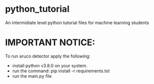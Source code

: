 # python_tutorial
An intermidiate level python tutorial files for machine learning students
# IMPORTANT NOTICE:
To run aruco detector apply the following:
- install python v3.8.0 on your system.
- run the command: pip install -r requirements.txt
- run the main.py file
